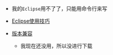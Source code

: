 * 我的```Eclipse```用不了了，只能用命令行来写

* [Eclipse使用技巧](http://how2j.cn/k/helloworld/helloworld-eclipse-tips/300.html)

* [版本兼容](http://how2j.cn/k/helloworld/helloworld-version/1718.html)
  * 我现在还没用，所以没进行下载
